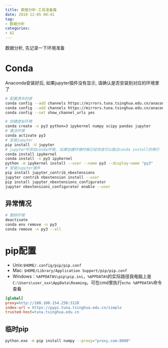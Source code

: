 ```yaml
---
title: 数据分析-工具准备篇
date: 2018-12-05 00:41
tag:
- 数据分析
categories:
- AI
---
```

数据分析, 先记录一下环境准备
<!--more-->
# Conda
Anaconda安装好后, 如果jupyter插件没有显示, 请确认是否安装到对应的环境里了
```bash
# 配置清华的源
conda config --add channels https://mirrors.tuna.tsinghua.edu.cn/anaconda/pkgs/free/
conda config --add channels https://mirrors.tuna.tsinghua.edu.cn/anaconda/pkgs/main/
conda config --set show_channel_urls yes

```

```bash
# 创建虚拟环境
conda create -n py3 python=3 ipykernel numpy scipy pandas jupyter 
# 激活环境
conda activate py3
# 安装jupyter
pip install -U jupyter
# jupyter中添加conda环境, 如果创建环境时候已经完成可以跳过conda install的两行
conda install ipykernel
conda install -n py3 ipykernel
python -m ipykernel install --user --name py3 --display-name "py3"
# 安装jupyter插件
pip install jupyter_contrib_nbextensions
jupyter contrib nbextension install --user
pip install jupyter_nbextensions_configurator
jupyter nbextensions_configurator enable --user

```

## 异常情况
```bash
# 删除环境
deactivate
conda env remove -n py3
conda remove -n py3 --all

```
# pip配置
-   Unix:`$HOME/.config/pip/pip.conf`
-   Mac:  `$HOME/Library/Application Support/pip/pip.conf`
-   Windows：`%APPDATA%\pip\pip.ini`，`%APPDATA%`的实际路径我电脑上是`C:\Users\user_xxx\AppData\Roaming`，可在cmd里执行`echo %APPDATA%`命令查看
```ini
[global]
proxy=http://100.100.154.250:3128
index-url = https://pypi.tuna.tsinghua.edu.cn/simple
trusted-host=tuna.tsinghua.edu.cn
```
## 临时pip
```bash
python.exe -m pip install numpy --proxy="proxy.com:8080"
```
<!--stackedit_data:
eyJoaXN0b3J5IjpbNDM4NDA4MzQ4LC0xODkwMDkxOTgyXX0=
-->